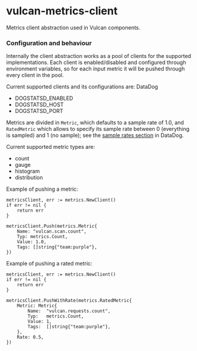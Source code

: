 # vulcan-metrics-client
Metrics client abstraction used in Vulcan components.

### Configuration and behaviour

Internally the client abstraction works as a pool of clients for the supported implementations. Each client is enabled/disabled and configured through environment variables, so for each input metric it will be pushed through every client in the pool.

Current supported clients and its configurations are:
DataDog
- DOGSTATSD_ENABLED
- DOGSTATSD_HOST
- DOGSTATSD_PORT

Metrics are divided in `Metric`, which defaults to a sample rate of 1.0, and `RatedMetric` which allows to specify its sample rate between 0 (everything is sampled) and 1 (no sample); see the [sample rates section](https://docs.datadoghq.com/developers/metrics/dogstatsd_metrics_submission/?tab=go#sample-rates) in DataDog.

Current supported metric types are:
- count
- gauge
- histogram
- distribution

Example of pushing a metric:
```
metricsClient, err := metrics.NewClient()
if err != nil {
    return err
}

metricsClient.Push(metrics.Metric{
    Name: "vulcan.scan.count",
    Typ: metrics.Count,
    Value: 1.0,
    Tags: []string{"team:purple"},
})
```

Example of pushing a rated metric:
```
metricsClient, err := metrics.NewClient()
if err != nil {
    return err
}

metricsClient.PushWithRate(metrics.RatedMetric{
    Metric: Metric{
        Name:  "vulcan.requests.count",
        Typ:   metrics.Count,
        Value: 1,
        Tags:  []string{"team:purple"},
    },
    Rate: 0.5,
})
```
